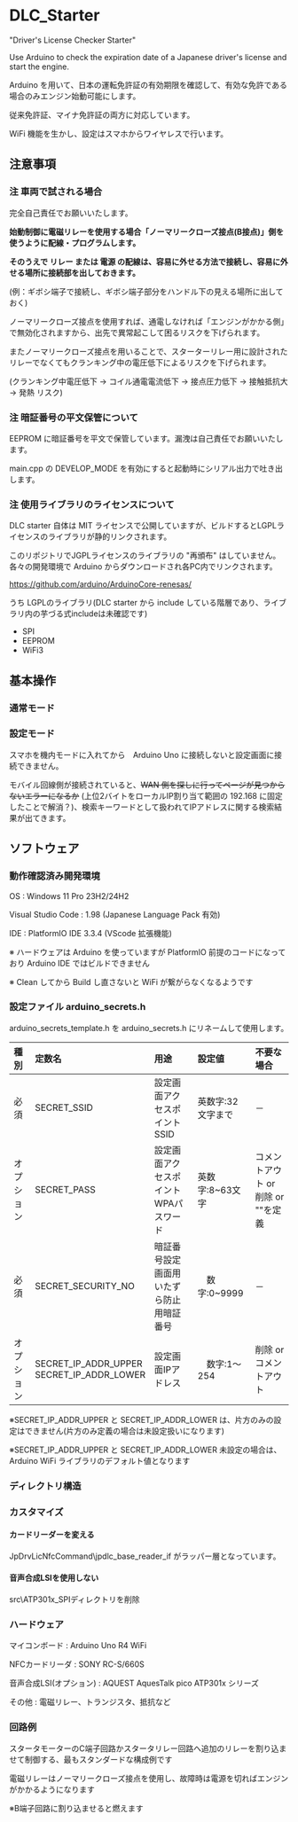 # DLC_Starter
"Driver's License Checker Starter"

Use Arduino to check the expiration date of a Japanese driver's license and start the engine.

Arduino を用いて、日本の運転免許証の有効期限を確認して、有効な免許である場合のみエンジン始動可能にします。

従来免許証、マイナ免許証の両方に対応しています。

WiFi 機能を生かし、設定はスマホからワイヤレスで行います。

## 注意事項

### 注 車両で試される場合

完全自己責任でお願いいたします。

**始動制御に電磁リレーを使用する場合「ノーマリークローズ接点(B接点)」側を使うように配線・プログラムします。**

**そのうえで リレー または 電源 の配線は、容易に外せる方法で接続し、容易に外せる場所に接続部を出しておきます。** 

(例：ギボシ端子で接続し、ギボシ端子部分をハンドル下の見える場所に出しておく)

ノーマリークローズ接点を使用すれば、通電しなければ「エンジンがかかる側」で無効化されますから、出先で異常起こして困るリスクを下げられます。

またノーマリークローズ接点を用いることで、スターターリレー用に設計されたリレーでなくてもクランキング中の電圧低下によるリスクを下げられます。 

(クランキング中電圧低下 → コイル通電電流低下 → 接点圧力低下 → 接触抵抗大 → 発熱 リスク)

### 注 暗証番号の平文保管について

EEPROM に暗証番号を平文で保管しています。漏洩は自己責任でお願いいたします。

main.cpp の DEVELOP_MODE を有効にすると起動時にシリアル出力で吐き出します。

### 注 使用ライブラリのライセンスについて

DLC starter 自体は MIT ライセンスで公開していますが、ビルドするとLGPLライセンスのライブラリが静的リンクされます。

このリポジトリでJGPLライセンスのライブラリの "再頒布" はしていません。各々の開発環境で Arduino からダウンロードされ各PC内でリンクされます。

https://github.com/arduino/ArduinoCore-renesas/

うち LGPLのライブラリ(DLC starter から include している階層であり、ライブラリ内の芋づる式includeは未確認です)

+ SPI
+ EEPROM
+ WiFi3 

## 基本操作

### 通常モード



### 設定モード

スマホを機内モードに入れてから　Arduino Uno に接続しないと設定画面に接続できません。

モバイル回線側が接続されていると、~~WAN 側を探しに行ってページが見つからないエラーになるか~~ (上位2バイトをローカルIP割り当て範囲の 192.168 に固定したことで解消？)、検索キーワードとして扱われてIPアドレスに関する検索結果が出てきます。



## ソフトウェア



### 動作確認済み開発環境

OS : Windows 11 Pro 23H2/24H2

Visual Studio Code : 1.98 (Japanese Language Pack 有効)

IDE : PlatformIO IDE 3.3.4 (VScode 拡張機能)

※ ハードウェアは Arduino を使っていますが PlatformIO 前提のコードになっており Arduino IDE ではビルドできません

※ Clean してから Build し直さないと WiFi が繋がらなくなるようです

### 設定ファイル arduino_secrets.h

arduino_secrets_template.h を arduino_secrets.h にリネームして使用します。


| 種別 | 定数名 | 用途 | 設定値 | 不要な場合 |
| :--- | :--- | :--- | :--- | :--- |
| 必須 | SECRET_SSID| 設定画面アクセスポイントSSID | 英数字:32文字まで | － |
| オプション | SECRET_PASS | 設定画面アクセスポイントWPAパスワード | 英数字:8~63文字 | コメントアウト or 削除 or ""を定義 |
| 必須 | SECRET_SECURITY_NO | 暗証番号設定画面用<br/>いたずら防止用暗証番号 |　数字:0~9999 | － |
| オプション | SECRET_IP_ADDR_UPPER<br/>SECRET_IP_ADDR_LOWER | 設定画面IPアドレス |　数字:1～254 | 削除 or コメントアウト |
 
 ※SECRET_IP_ADDR_UPPER と SECRET_IP_ADDR_LOWER は、片方のみの設定はできません(片方のみ定義の場合は未設定扱いになります)

 ※SECRET_IP_ADDR_UPPER と SECRET_IP_ADDR_LOWER 未設定の場合は、Arduino WiFi ライブラリのデフォルト値となります

### ディレクトリ構造




### カスタマイズ

#### カードリーダーを変える

JpDrvLicNfcCommand\jpdlc_base_reader_if がラッパー層となっています。

#### 音声合成LSIを使用しない



src\ATP301x_SPIディレクトリを削除



### ハードウェア

マイコンボード : Arduino Uno R4 WiFi

NFCカードリーダ : SONY RC-S/660S

音声合成LSI(オプション) : AQUEST AquesTalk pico ATP301x シリーズ

その他 : 電磁リレー、トランジスタ、抵抗など

### 回路例

スタータモーターのC端子回路かスタータリレー回路へ追加のリレーを割り込ませて制御する、最もスタンダードな構成例です

電磁リレーはノーマリークローズ接点を使用し、故障時は電源を切ればエンジンがかかるようになります

※B端子回路に割り込ませると燃えます



### 

